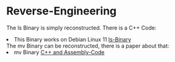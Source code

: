 # Reverse-Engineering
The ls Binary is simply reconstructed. There is a C++ Code:
<li>  This Binary works on Debian Linux 11 <a href=https://github.com/yusuta-gba/Reverse-Engineering/blob/main/dirent33.cpp>ls-Binary</a></li>
The mv Binary can be reconstructed, there is a paper about that:
<li>  mv Binary  <a href=https://github.com/yusuta-gba/Reverse-Engineering/blob/main/Extension_PACK_Paper-3.pdf/>C++ and Assembly-Code</a></li>

